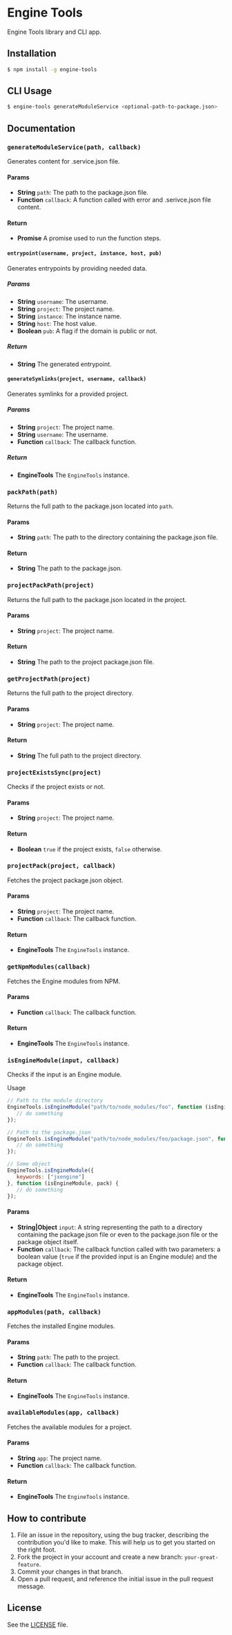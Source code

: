 # Engine Tools
Engine Tools library and CLI app.

## Installation

```sh
$ npm install -g engine-tools
```

## CLI Usage
```sh
$ engine-tools generateModuleService <optional-path-to-package.json>
```

## Documentation
### `generateModuleService(path, callback)`
Generates content for .service.json file.

#### Params
- **String** `path`: The path to the package.json file.
- **Function** `callback`: A function called with error and .serivce.json file content.

#### Return
- **Promise** A promise used to run the function steps.

#### `entrypoint(username, project, instance, host, pub)`
Generates entrypoints by providing needed data.

##### Params
- **String** `username`: The username.
- **String** `project`: The project name.
- **String** `instance`: The instance name.
- **String** `host`: The host value.
- **Boolean** `pub`: A flag if the domain is public or not.

##### Return
- **String** The generated entrypoint.

#### `generateSymlinks(project, username, callback)`
Generates symlinks for a provided project.

##### Params
- **String** `project`: The project name.
- **String** `username`: The username.
- **Function** `callback`: The callback function.

##### Return
- **EngineTools** The `EngineTools` instance.

### `packPath(path)`
Returns the full path to the package.json located into `path`.

#### Params
- **String** `path`: The path to the directory containing the package.json file.

#### Return
- **String** The path to the package.json.

### `projectPackPath(project)`
Returns the full path to the package.json located in the project.

#### Params
- **String** `project`: The project name.

#### Return
- **String** The path to the project package.json file.

### `getProjectPath(project)`
Returns the full path to the project directory.

#### Params
- **String** `project`: The project name.

#### Return
- **String** The full path to the project directory.

### `projectExistsSync(project)`
Checks if the project exists or not.

#### Params
- **String** `project`: The project name.

#### Return
- **Boolean** `true` if the project exists, `false` otherwise.

### `projectPack(project, callback)`
Fetches the project package.json object.

#### Params
- **String** `project`: The project name.
- **Function** `callback`: The callback function.

#### Return
- **EngineTools** The `EngineTools` instance.

### `getNpmModules(callback)`
Fetches the Engine modules from NPM.

#### Params
- **Function** `callback`: The callback function.

#### Return
- **EngineTools** The `EngineTools` instance.

### `isEngineModule(input, callback)`
Checks if the input is an Engine module.

Usage

```js
// Path to the module directory
EngineTools.isEngineModule("path/to/node_modules/foo", function (isEngineModule, pack) {
   // do something
});

// Path to the package.json
EngineTools.isEngineModule("path/to/node_modules/foo/package.json", function (isEngineModule, pack) {
   // do something
});

// Some object
EngineTools.isEngineModule({
   keywords: ["jxengine"]
}, function (isEngineModule, pack) {
   // do something
});
```

#### Params
- **String|Object** `input`: A string representing the path to a directory containing the package.json file or even to the package.json file or the package object itself.
- **Function** `callback`: The callback function called with two parameters: a boolean value (`true` if the provided input is an Engine module) and the package object.

#### Return
- **EngineTools** The `EngineTools` instance.

### `appModules(path, callback)`
Fetches the installed Engine modules.

#### Params
- **String** `path`: The path to the project.
- **Function** `callback`: The callback function.

#### Return
- **EngineTools** The `EngineTools` instance.

### `availableModules(app, callback)`
Fetches the available modules for a project.

#### Params
- **String** `app`: The project name.
- **Function** `callback`: The callback function.

#### Return
- **EngineTools** The `EngineTools` instance.


## How to contribute
1. File an issue in the repository, using the bug tracker, describing the
   contribution you'd like to make. This will help us to get you started on the
   right foot.
2. Fork the project in your account and create a new branch:
   `your-great-feature`.
3. Commit your changes in that branch.
4. Open a pull request, and reference the initial issue in the pull request
   message.

## License
See the [LICENSE](./LICENSE) file.
